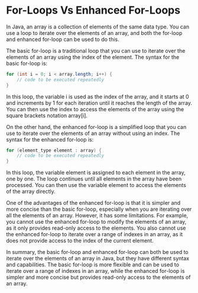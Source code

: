 # For-Loops Vs Enhanced For-Loops

In Java, an array is a collection of elements of the same data type. You can use a loop to iterate over the elements of an array, and both the for-loop and enhanced for-loop can be used to do this.

The basic for-loop is a traditional loop that you can use to iterate over the elements of an array using the index of the element. The syntax for the basic for-loop is:

```java
for (int i = 0; i < array.length; i++) {
    // code to be executed repeatedly
}
```
In this loop, the variable i is used as the index of the array, and it starts at 0 and increments by 1 for each iteration until it reaches the length of the array. You can then use the index to access the elements of the array using the square brackets notation array[i].

On the other hand, the enhanced for-loop is a simplified loop that you can use to iterate over the elements of an array without using an index. The syntax for the enhanced for-loop is:

```java
for (element_type element : array) {
    // code to be executed repeatedly
}
```
In this loop, the variable element is assigned to each element in the array, one by one. The loop continues until all elements in the array have been processed. You can then use the variable element to access the elements of the array directly.

One of the advantages of the enhanced for-loop is that it is simpler and more concise than the basic for-loop, especially when you are iterating over all the elements of an array. However, it has some limitations. For example, you cannot use the enhanced for-loop to modify the elements of an array, as it only provides read-only access to the elements. You also cannot use the enhanced for-loop to iterate over a range of indexes in an array, as it does not provide access to the index of the current element.

In summary, the basic for-loop and enhanced for-loop can both be used to iterate over the elements of an array in Java, but they have different syntax and capabilities. The basic for-loop is more flexible and can be used to iterate over a range of indexes in an array, while the enhanced for-loop is simpler and more concise but provides read-only access to the elements of an array.
